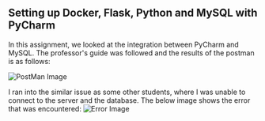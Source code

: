 ## Setting up Docker, Flask, Python and MySQL with PyCharm
In this assignment, we looked at the integration between PyCharm and MySQL. The professor's guide was followed and the results of the postman is as follows:

![PostMan Image](https://photos.google.com/search/_tra_/photo/AF1QipN9slDDgSHuB7w6D1qHM-b49wo3HgkdAtP_LvaP)

I ran into the similar issue as some other students, where I was unable to connect to the server and the database. The below image shows the error that was encountered:
![Error Image](https://photos.google.com/search/_tra_/photo/AF1QipMsa6ZqbZjI3CEyRsUf9UUYjbtjsO29a2qGfa7K)